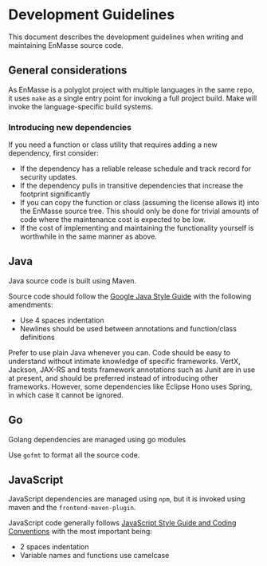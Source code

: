 # Development Guidelines

This document describes the development guidelines when writing and maintaining EnMasse source code. 

## General considerations

As EnMasse is a polyglot project with multiple languages in the same repo, it uses `make` as a
single entry point for invoking a full project build. Make will invoke the language-specific build
systems.

### Introducing new dependencies

If you need a function or class utility that requires adding a new dependency, first consider:

* If the dependency has a reliable release schedule and track record for security updates.
* If the dependency pulls in transitive dependencies that increase the footprint significantly
* If you can copy the function or class (assuming the license allows it) into the EnMasse source tree. This should only be done for trivial amounts of code where the maintenance cost is expected to be low.
* If the cost of implementing and maintaining the functionality yourself is worthwhile in the same manner as above.

## Java

Java source code is built using Maven.

Source code should follow the [Google Java Style Guide](https://google.github.io/styleguide/javaguide.html) with the following amendments:

* Use 4 spaces indentation
* Newlines should be used between annotations and function/class definitions

Prefer to use plain Java whenever you can. Code should be easy to understand without intimate knowledge of specific frameworks. VertX, Jackson, JAX-RS and tests framework annotations such as Junit are in use at present, and should be preferred instead of introducing other frameworks. However, some dependencies like Eclipse Hono uses Spring, in which case it cannot be ignored.

## Go

Golang dependencies are managed using go modules

Use `gofmt` to format all the source code.

## JavaScript

JavaScript dependencies are managed using `npm`, but it is invoked using maven and the
`frontend-maven-plugin`.

JavaScript code generally follows [JavaScript Style Guide and Coding Conventions](https://www.w3schools.com/js/js_conventions.asp) with the most important being:

* 2 spaces indentation
* Variable names and functions use camelcase
